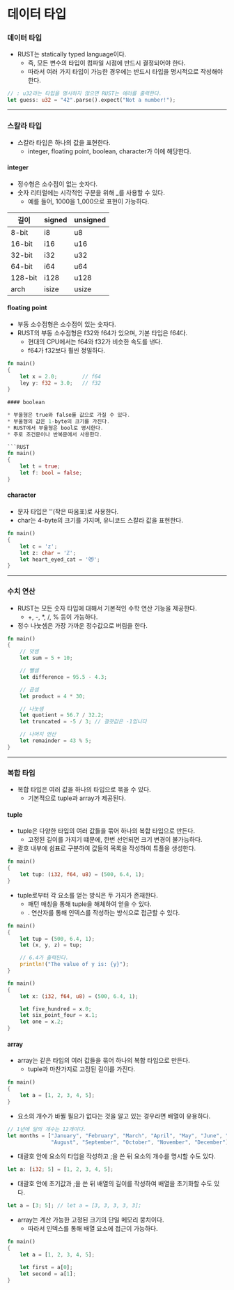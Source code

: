 데이터 타입
===

### 데이터 타입

* RUST는 statically typed language이다.
    + 즉, 모든 변수의 타입이 컴파일 시점에 반드시 결정되어야 한다.
    + 따라서 여러 가지 타입이 가능한 경우에는 반드시 타입을 명시적으로 작성해야 한다.

```RUST
// : u32라는 타입을 명시하지 않으면 RUST는 에러를 출력한다.
let guess: u32 = "42".parse().expect("Not a number!");
```   
-----------------------------------------

### 스칼라 타입

* 스칼라 타입은 하나의 값을 표현한다.
    + integer, floating point, boolean, character가 이에 해당한다.
   
#### integer

* 정수형은 소수점이 없는 숫자다.
* 숫자 리터럴에는 시각적인 구분을 위해 _를 사용할 수 있다.
    + 예를 들어, 1000을 1_000으로 표현이 가능하다.

|길이   |signed   |unsigned   |
|-------|--------|------------|
|8-bit |i8        | u8        |
|16-bit|i16       | u16       |
|32-bit|i32       | u32       |
|64-bit|i64       | u64       |
|128-bit|i128     | u128      |
|arch  |isize     | usize     |

   
#### floating point

* 부동 소수점형은 소수점이 있는 숫자다.
* RUST의 부동 소수점형은 f32와 f64가 있으며, 기본 타입은 f64다.
    + 현대의 CPU에서는 f64와 f32가 비슷한 속도를 낸다.
    + f64가 f32보다 훨씬 정밀하다.

```RUST
fn main()
{
    let x = 2.0;        // f64
    ley y: f32 = 3.0;   // f32
}
   
#### boolean

* 부울형은 true와 false를 값으로 가질 수 있다.
* 부울형의 값은 1-byte의 크기를 가진다.
* RUST에서 부울형은 bool로 명시한다.
* 주로 조건문이나 반복문에서 사용한다.

```RUST
fn main()
{
    let t = true;
    let f: bool = false;
}
```
   
#### character

* 문자 타입은 ''(작은 따옴표)로 사용한다.
* char는 4-byte의 크기를 가지며, 유니코드 스칼라 값을 표현한다.

```RUST
fn main() 
{
    let c = 'z';
    let z: char = 'ℤ';
    let heart_eyed_cat = '😻';
}
```
-------------------------------------------

### 수치 연산

* RUST는 모든 숫자 타입에 대해서 기본적인 수학 연산 기능을 제공한다.
    + +, -, *, /, % 등이 가능하다.
* 정수 나눗셈은 가장 가까운 정수값으로 버림을 한다.

```RUST
fn main() 
{
    // 덧셈
    let sum = 5 + 10;

    // 뺄셈
    let difference = 95.5 - 4.3;

    // 곱셈
    let product = 4 * 30;

    // 나눗셈
    let quotient = 56.7 / 32.2;
    let truncated = -5 / 3; // 결괏값은 -1입니다

    // 나머지 연산
    let remainder = 43 % 5;
}
```
-------------------------------------------

### 복합 타입

* 복합 타입은 여러 값을 하나의 타입으로 묶을 수 있다.
    + 기본적으로 tuple과 array가 제공된다.

   
#### tuple

* tuple은 다양한 타입의 여러 값들을 묶어 하나의 복합 타입으로 만든다.
    + 고정된 길이를 가지기 떄문에, 한번 선언되면 크기 변경이 불가능하다.
* 괄호 내부에 쉼표로 구분하여 값들의 목록을 작성하여 튜플을 생성한다.

```RUST
fn main()
{
    let tup: (i32, f64, u8) = (500, 6.4, 1);
}
```

* tuple로부터 각 요소를 얻는 방식은 두 가지가 존재한다.
    + 패턴 매칭을 통해 tuple을 해체하여 얻을 수 있다.
    + . 연산자를 통해 인덱스를 작성하는 방식으로 접근할 수 있다.

```RUST
fn main()
{
    let tup = (500, 6.4, 1);
    let (x, y, z) = tup;

    // 6.4가 출력된다.
    println!("The value of y is: {y}");
}

fn main()
{
    let x: (i32, f64, u8) = (500, 6.4, 1);

    let five_hundred = x.0;
    let six_point_four = x.1;
    let one = x.2;
}
```
   
#### array

* array는 같은 타입의 여러 값들을 묶어 하나의 복합 타입으로 만든다.
    + tuple과 마찬가지로 고정된 길이를 가진다.

```RUST
fn main()
{
    let a = [1, 2, 3, 4, 5];
}
```
   
* 요소의 개수가 바뀔 필요가 없다는 것을 알고 있는 경우라면 배열이 유용하다.

```RUST
// 1년에 달의 개수는 12개이다.
let months = ["January", "February", "March", "April", "May", "June", "July",
              "August", "September", "October", "November", "December"];
```   
   
* 대괄호 안에 요소의 타입을 작성하고 ;을 쓴 뒤 요소의 개수를 명시할 수도 있다.

```RUST
let a: [i32; 5] = [1, 2, 3, 4, 5];
```
   
* 대괄호 안에 초기값과 ;을 쓴 뒤 배열의 길이를 작성하여 배열을 초기화할 수도 있다.

```RUST
let a = [3; 5]; // let a = [3, 3, 3, 3, 3];
```
   
* array는 계산 가능한 고정된 크기의 단일 메모리 뭉치이다.
    + 따라서 인덱스를 통해 배열 요소에 접근이 가능하다.

```RUST
fn main() 
{
    let a = [1, 2, 3, 4, 5];

    let first = a[0];
    let second = a[1];
}
```

